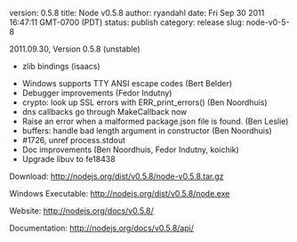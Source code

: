 version: 0.5.8
title: Node v0.5.8
author: ryandahl
date: Fri Sep 30 2011 16:47:11 GMT-0700 (PDT)
status: publish
category: release
slug: node-v0-5-8

2011.09.30, Version 0.5.8 (unstable)<ul><li>zlib bindings (isaacs)
<li>Windows supports TTY ANSI escape codes (Bert Belder)
<li>Debugger improvements (Fedor Indutny)
<li>crypto: look up SSL errors with ERR_print_errors() (Ben Noordhuis)
<li>dns callbacks go through MakeCallback now
<li>Raise an error when a malformed package.json file is found. (Ben Leslie)
<li>buffers: handle bad length argument in constructor (Ben Noordhuis)
<li>#1726, unref process.stdout
<li>Doc improvements (Ben Noordhuis, Fedor Indutny, koichik)
<li>Upgrade libuv to fe18438</ul>

Download: <a href="http://nodejs.org/dist/v0.5.8/node-v0.5.8.tar.gz">http://nodejs.org/dist/v0.5.8/node-v0.5.8.tar.gz</a>

Windows Executable: <a href="http://nodejs.org/dist/v0.5.8/node.exe">http://nodejs.org/dist/v0.5.8/node.exe</a>

Website: <a href="http://nodejs.org/docs/v0.5.8/">http://nodejs.org/docs/v0.5.8/</a>

Documentation: <a href="http://nodejs.org/docs/v0.5.8/api/">http://nodejs.org/docs/v0.5.8/api/</a>
